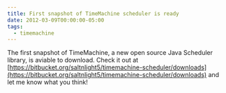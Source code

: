 ```yaml
---
title: First snapshot of TimeMachine scheduler is ready
date: 2012-03-09T00:00:00-05:00
tags:
  - timemachine
---
```

The first snapshot of TimeMachine, a new open source Java Scheduler library, is aviable to download. Check it out at [https://bitbucket.org/saltnlight5/timemachine-scheduler/downloads](https://bitbucket.org/saltnlight5/timemachine-scheduler/downloads) and let me know what you think!
